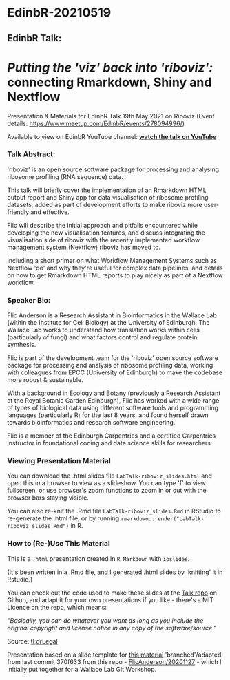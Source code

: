 # EdinbR-20210519

## EdinbR Talk: 

# *Putting the 'viz' back into 'riboviz':* connecting Rmarkdown, Shiny and Nextflow

Presentation \& Materials for EdinbR Talk 19th May 2021 on Riboviz (Event details: https://www.meetup.com/EdinbR/events/278094996/)

Available to view on EdinbR YouTube channel: **[watch the talk on YouTube](https://youtu.be/2C_WpraLznc?t=1596)**

### Talk Abstract:  

'riboviz' is an open source software package for processing and analysing ribosome profiling (RNA sequence) data.

This talk will briefly cover the implementation of an Rmarkdown HTML output report and Shiny app for data visualisation of ribosome profiling datasets, added as part of development efforts to make riboviz more user-friendly and effective.  

Flic will describe the initial approach and pitfalls encountered while developing the new visualisation features, and discuss integrating the visualisation side of riboviz with the recently implemented workflow management system (Nextflow) riboviz has moved to.  

Including a short primer on what Workflow Management Systems such as Nextflow 'do' and why they're useful for complex data pipelines, and details on how to get Rmarkdown HTML reports to play nicely as part of a Nextflow workflow. 

### Speaker Bio: 

Flic Anderson is a Research Assistant in Bioinformatics in the Wallace Lab (within the Institute for Cell Biology) at the University of Edinburgh. The Wallace Lab works to understand how translation works within cells (particularly of fungi) and what factors control and regulate protein synthesis. 

Flic is part of the development team for the 'riboviz' open source software package for processing and analysis of ribosome profiling data, working with colleagues from EPCC (University of Edinburgh) to make the codebase more robust & sustainable.   

With a background in Ecology and Botany (previously a Research Assistant at the Royal Botanic Garden Edinburgh), Flic has worked with a wide range of types of biological data using different software tools and programming languages (particularly R) for the last 8 years, and found herself drawn towards bioinformatics and research software engineering. 

Flic is a member of the Edinburgh Carpentries and a certified Carpentries instructor in foundational coding and data science skills for researchers. 


### Viewing Presentation Material 

You can download the .html slides file `LabTalk-riboviz_slides.html` and open this in a browser to view as a slideshow.  You can type 'f' to view fullscreen, or use browser's zoom functions to zoom in or out with the browser bars staying visible. 

You can also re-knit the .Rmd file `LabTalk-riboviz_slides.Rmd` in RStudio to re-generate the .html file, or by running `rmarkdown::render("LabTalk-riboviz_slides.Rmd")` in R. 


### How to (Re-)Use This Material

This is a `.html` presentation created in `R Markdown` with `ioslides`. 

(It's been written in a [.Rmd](http://rmarkdown.rstudio.com) file, and I generated .html slides by 'knitting' it in Rstudio.)

You can check out the code used to make these slides at the [Talk repo](https://github.com/FlicAnderson/LabTalk-riboviz-20210510) on Github, and adapt it for your own presentations if you like - there's a MIT Licence on the repo, which means: 

*"Basically, you can do whatever you want as long as you include the original copyright and license notice in any copy of the software/source."*

Source: [tl;drLegal](https://tldrlegal.com/license/mit-license)  

Presentation based on a slide template for [this material](https://github.com/FlicAnderson/20201127-gitflow-workshop/blob/main/workshop_slides.Rmd) 'branched'/adapted from last commit 370f633 from this repo - [FlicAnderson/20201127](https://github.com/FlicAnderson/20201127-gitflow-workshop) - which I initially put together for a Wallace Lab Git Workshop.
